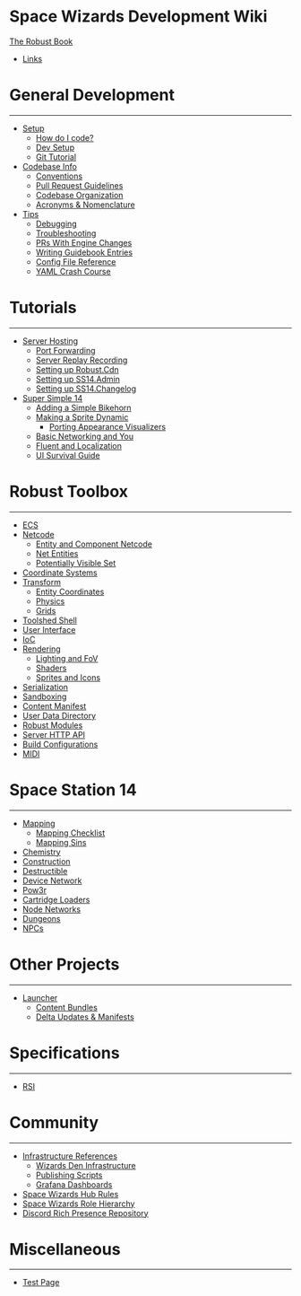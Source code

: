 Space Wizards Development Wiki
=====================

[The Robust Book](index.md)

- [Links](./links.md)

General Development
===================

----------------------

- [Setup]()
  - [How do I code?](./general-development/setup/howdoicode.md)
  - [Dev Setup](./general-development/setup/dev-setup.md)
  - [Git Tutorial](./general-development/setup/git-tutorial.md)
- [Codebase Info]()
  - [Conventions](./general-development/codebase-info/conventions.md)
  - [Pull Request Guidelines](./general-development/codebase-info/pull-request-guidelines.md)
  - [Codebase Organization](./general-development/codebase-info/codebase-organization.md)
  - [Acronyms & Nomenclature](./general-development/codebase-info/acronyms-and-nomenclature.md)
- [Tips]()
  - [Debugging](./general-development/tips/debugging.md)
  - [Troubleshooting](./general-development/tips/troubleshooting.md)
  - [PRs With Engine Changes](./general-development/tips/prs-with-engine-changes.md)
  - [Writing Guidebook Entries](./general-development/tips/writing-guidebook-entries.md)
  - [Config File Reference](./general-development/tips/config-file-reference.md)
  - [YAML Crash Course](./general-development/tips/yaml-crash-course.md)


Tutorials
================

----------------------

- [Server Hosting](./tutorials/server-hosting.md)
  - [Port Forwarding](./tutorials/server-hosting/port-forwarding.md)
  - [Server Replay Recording](./tutorials/server-hosting/server-replay-recording.md)
  - [Setting up Robust.Cdn](./tutorials/server-hosting/setting-up-robust-cdn.md)
  - [Setting up SS14.Admin](./tutorials/server-hosting/setting-up-ss14-admin.md)
  - [Setting up SS14.Changelog](./tutorials/server-hosting/setting-up-ss14-changelog.md)
- [Super Simple 14](./tutorials/super-simple-14.md)
  - [Adding a Simple Bikehorn](./tutorials/super-simple-14/adding-a-simple-bikehorn.md)
  - [Making a Sprite Dynamic](./tutorials/super-simple-14/making-a-sprite-dynamic.md)
    - [Porting Appearance Visualizers](./tutorials/super-simple-14/making-a-sprite-dynamic/porting-appearance-visualizers.md)
  - [Basic Networking and You](./tutorials/super-simple-14/basic-networking-and-you.md)
  - [Fluent and Localization](./tutorials/super-simple-14/fluent-and-localization.md)
  - [UI Survival Guide](./tutorials/super-simple-14/ui-survival-guide.md) 


Robust Toolbox
==============

----------------------

- [ECS](./robust-toolbox/ecs.md)
- [Netcode](./robust-toolbox/netcode.md)
  - [Entity and Component Netcode](./robust-toolbox/netcode/entity-and-component-netcode.md)
  - [Net Entities](./robust-toolbox/netcode/net-entities.md)
  - [Potentially Visible Set](./robust-toolbox/netcode/potentially-visible-set.md)
- [Coordinate Systems](./robust-toolbox/coordinate-systems.md)
- [Transform]()
  - [Entity Coordinates](./robust-toolbox/transform/entity-coordinates.md)
  - [Physics](./robust-toolbox/transform/physics.md)
  - [Grids](./robust-toolbox/transform/grids.md)
- [Toolshed Shell](./robust-toolbox/toolshed-shell.md)
- [User Interface](./robust-toolbox/user-interface.md)
- [IoC](./robust-toolbox/ioc.md)
- [Rendering]()
  - [Lighting and FoV](./robust-toolbox/rendering/lighting-and-fov.md)
  - [Shaders](./robust-toolbox/rendering/shaders.md)
  - [Sprites and Icons](./robust-toolbox/rendering/sprites-and-icons.md)
- [Serialization](./robust-toolbox/serialization.md)
- [Sandboxing](./robust-toolbox/sandboxing.md)
- [Content Manifest](./robust-toolbox/content-manifest.md)
- [User Data Directory](./robust-toolbox/user-data-directory.md)
- [Robust Modules](./robust-toolbox/robust-modules.md)
- [Server HTTP API](./robust-toolbox/server-http-api.md)
- [Build Configurations](./robust-toolbox/build-configurations.md)
- [MIDI](./robust-toolbox/midi.md)

Space Station 14
================

----------------------

- [Mapping](./space-station-14/mapping.md)
  - [Mapping Checklist](./space-station-14/mapping/mapping-checklist.md)
  - [Mapping Sins](./space-station-14/mapping/mapping-sins.md)
- [Chemistry](./space-station-14/chemistry.md)
- [Construction](./space-station-14/construction.md)
- [Destructible](./space-station-14/destructible.md)
- [Device Network](./space-station-14/device-network.md)
- [Pow3r](./space-station-14/pow3r.md)
- [Cartridge Loaders](./space-station-14/cartridge-loaders.md)
- [Node Networks](./space-station-14/node-networks.md)
- [Dungeons](./space-station-14/dungeons.md)
- [NPCs](./space-station-14/npcs.md)

Other Projects
==============

----------------------

- [Launcher]()
  - [Content Bundles](./other-projects/launcher/content-bundles.md)
  - [Delta Updates & Manifests](./other-projects/launcher/delta-updates-and-manifests.md)

Specifications
==============

----------------------

- [RSI](./specifications/rsi.md)

Community
========================

----------------------

- [Infrastructure References]()
  - [Wizards Den Infrastructure](./community/infrastructure-reference/wizards-den-infrastructure.md)
  - [Publishing Scripts](./community/infrastructure-reference/publishing-scripts.md)
  - [Grafana Dashboards](./community/infrastructure-reference/grafana-dashboards.md)
- [Space Wizards Hub Rules](./community/space-wizards-hub-rules.md)
- [Space Wizards Role Hierarchy](./community/space-wizards-role-hierarchy.md)
- [Discord Rich Presence Repository](./community/discord-rich-presence-repository.md)

Miscellaneous
=============

----------------------

- [Test Page](./miscellaneous/test_page.md)